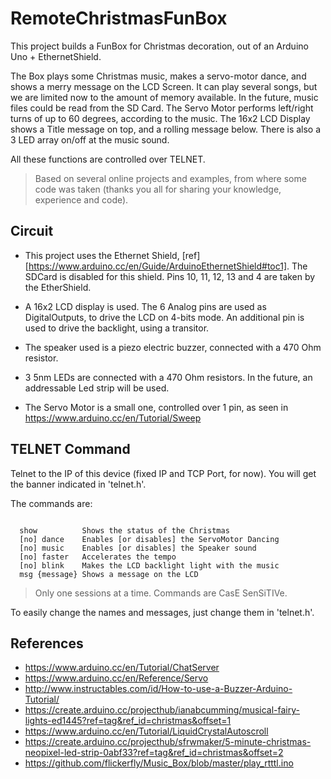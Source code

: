 # RemoteChristmasFunBox

This project builds a FunBox for Christmas decoration, out of an Arduino Uno + EthernetShield.

The Box plays some Christmas music, makes a servo-motor dance, and shows a merry message on the LCD Screen.
It can play several songs, but we are limited now to the amount of memory available. In the future, music files could be read from the SD Card.
The Servo Motor performs left/right turns of up to 60 degrees, according to the music.
The 16x2 LCD Display shows a Title message on top, and a rolling message below.
There is also a 3 LED array on/off at the music sound.

All these functions are controlled over TELNET.

> Based on several online projects and examples, from where some code was taken (thanks you all for sharing your knowledge, experience and code).

## Circuit ##

 * This project uses the Ethernet Shield, [ref][https://www.arduino.cc/en/Guide/ArduinoEthernetShield#toc1]. The SDCard is disabled for this shield.
Pins 10, 11, 12, 13 and 4 are taken by the EtherShield.

 * A 16x2 LCD display is used. The 6 Analog pins are used as DigitalOutputs, to drive the LCD on 4-bits mode. An additional pin is used to drive the backlight, using a transitor.

 * The speaker used is a piezo electric buzzer, connected with a 470 Ohm resistor.

 * 3 5nm LEDs are connected with a 470 Ohm resistors. In the future, an addressable Led strip will be used.

 * The Servo Motor is a small one, controlled over 1 pin, as seen in https://www.arduino.cc/en/Tutorial/Sweep
    
## TELNET Command ##

Telnet to the IP of this device (fixed IP and TCP Port, for now). You will get the banner indicated in 'telnet.h'.

The commands are:

```

  show          Shows the status of the Christmas
  [no] dance    Enables [or disables] the ServoMotor Dancing
  [no] music    Enables [or disables] the Speaker sound
  [no] faster   Accelerates the tempo
  [no] blink    Makes the LCD backlight light with the music
  msg {message} Shows a message on the LCD

```

> Only one sessions at a time.
> Commands are CasE SenSiTIVe.

To easily change the names and messages, just change them in 'telnet.h'.

## References ##

* https://www.arduino.cc/en/Tutorial/ChatServer
* https://www.arduino.cc/en/Reference/Servo
* http://www.instructables.com/id/How-to-use-a-Buzzer-Arduino-Tutorial/
* https://create.arduino.cc/projecthub/ianabcumming/musical-fairy-lights-ed1445?ref=tag&ref_id=christmas&offset=1
* https://www.arduino.cc/en/Tutorial/LiquidCrystalAutoscroll
* https://create.arduino.cc/projecthub/sfrwmaker/5-minute-christmas-neopixel-led-strip-0abf33?ref=tag&ref_id=christmas&offset=2
* https://github.com/flickerfly/Music_Box/blob/master/play_rtttl.ino
